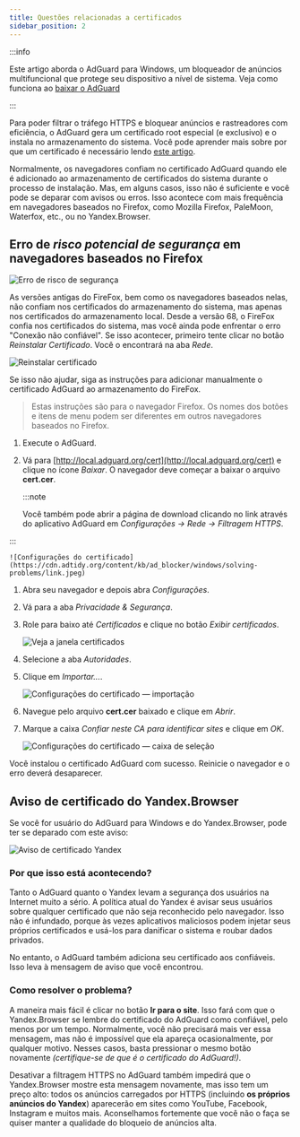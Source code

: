 ```yaml
---
title: Questões relacionadas a certificados
sidebar_position: 2
---
```


:::info

Este artigo aborda o AdGuard para Windows, um bloqueador de anúncios multifuncional que protege seu dispositivo a nível de sistema. Veja como funciona ao [baixar o AdGuard](https://agrd.io/download-kb-adblock)

:::

Para poder filtrar o tráfego HTTPS e bloquear anúncios e rastreadores com eficiência, o AdGuard gera um certificado root especial (e exclusivo) e o instala no armazenamento do sistema. Você pode aprender mais sobre por que um certificado é necessário lendo [este artigo](/general/https-filtering/what-is-https-filtering).

Normalmente, os navegadores confiam no certificado AdGuard quando ele é adicionado ao armazenamento de certificados do sistema durante o processo de instalação. Mas, em alguns casos, isso não é suficiente e você pode se deparar com avisos ou erros. Isso acontece com mais frequência em navegadores baseados no Firefox, como Mozilla Firefox, PaleMoon, Waterfox, etc., ou no Yandex.Browser.

## Erro de *risco potencial de segurança* em navegadores baseados no Firefox

![Erro de risco de segurança](https://cdn.adtidy.org/public/Adguard/kb/en/certificate/cert_error_en.png)

As versões antigas do FireFox, bem como os navegadores baseados nelas, não confiam nos certificados do armazenamento do sistema, mas apenas nos certificados do armazenamento local. Desde a versão 68, o FireFox confia nos certificados do sistema, mas você ainda pode enfrentar o erro "Conexão não confiável". Se isso acontecer, primeiro tente clicar no botão *Reinstalar Certificado*. Você o encontrará na aba *Rede*.

![Reinstalar certificado](https://cdn.adtidy.org/content/kb/ad_blocker/windows/solving-problems/reinstall.jpg)

Se isso não ajudar, siga as instruções para adicionar manualmente o certificado AdGuard ao armazenamento do FireFox.

> Estas instruções são para o navegador Firefox. Os nomes dos botões e itens de menu podem ser diferentes em outros navegadores baseados no Firefox.

1. Execute o AdGuard.

1. Vá para [http://local.adguard.org/cert](http://local.adguard.org/cert) e clique no ícone *Baixar*. O navegador deve começar a baixar o arquivo **cert.cer**.

    :::note

    Você também pode abrir a página de download clicando no link através do aplicativo AdGuard em *Configurações → Rede → Filtragem HTTPS*.


:::

    ![Configurações do certificado](https://cdn.adtidy.org/content/kb/ad_blocker/windows/solving-problems/link.jpeg)

1. Abra seu navegador e depois abra *Configurações*.

1. Vá para a aba *Privacidade & Segurança*.

1. Role para baixo até *Certificados* e clique no botão *Exibir certificados*.

    ![Veja a janela certificados](https://cdn.adtidy.org/content/kb/ad_blocker/windows/solving-problems/import1.jpeg)

1. Selecione a aba *Autoridades*.

1. Clique em *Importar...*.

    ![Configurações do certificado — importação](https://cdn.adtidy.org/content/kb/ad_blocker/windows/solving-problems/import2.jpeg)

1. Navegue pelo arquivo **cert.cer** baixado e clique em *Abrir*.

1. Marque a caixa *Confiar neste CA para identificar sites* e clique em *OK*.

    ![Configurações do certificado — caixa de seleção](https://cdn.adtidy.org/content/kb/ad_blocker/windows/solving-problems/cert_checkbox.jpg)

Você instalou o certificado AdGuard com sucesso. Reinicie o navegador e o erro deverá desaparecer.

## Aviso de certificado do Yandex.Browser

Se você for usuário do AdGuard para Windows e do Yandex.Browser, pode ter se deparado com este aviso:

![Aviso de certificado Yandex](https://cdn.adtidy.org/content/kb/ad_blocker/windows/solving-problems/yandex-cert.png)

### Por que isso está acontecendo?

Tanto o AdGuard quanto o Yandex levam a segurança dos usuários na Internet muito a sério. A política atual do Yandex é avisar seus usuários sobre qualquer certificado que não seja reconhecido pelo navegador. Isso não é infundado, porque às vezes aplicativos maliciosos podem injetar seus próprios certificados e usá-los para danificar o sistema e roubar dados privados.

No entanto, o AdGuard também adiciona seu certificado aos confiáveis. Isso leva à mensagem de aviso que você encontrou.

### Como resolver o problema?

A maneira mais fácil é clicar no botão **Ir para o site**. Isso fará com que o Yandex.Browser se lembre do certificado do AdGuard como confiável, pelo menos por um tempo. Normalmente, você não precisará mais ver essa mensagem, mas não é impossível que ela apareça ocasionalmente, por qualquer motivo. Nesses casos, basta pressionar o mesmo botão novamente *(certifique-se de que é o certificado do AdGuard!)*.

Desativar a filtragem HTTPS no AdGuard também impedirá que o Yandex.Browser mostre esta mensagem novamente, mas isso tem um preço alto: todos os anúncios carregados por HTTPS (incluindo **os próprios anúncios do Yandex**) aparecerão em sites como YouTube, Facebook, Instagram e muitos mais. Aconselhamos fortemente que você não o faça se quiser manter a qualidade do bloqueio de anúncios alta.
